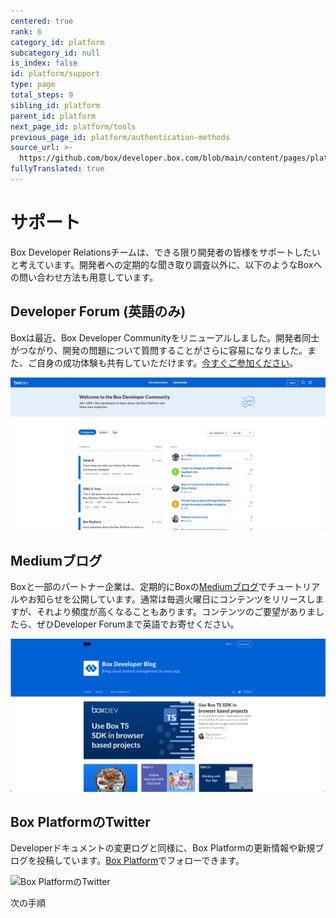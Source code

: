 ```yaml
---
centered: true
rank: 6
category_id: platform
subcategory_id: null
is_index: false
id: platform/support
type: page
total_steps: 9
sibling_id: platform
parent_id: platform
next_page_id: platform/tools
previous_page_id: platform/authentication-methods
source_url: >-
  https://github.com/box/developer.box.com/blob/main/content/pages/platform/support.md
fullyTranslated: true
---
```

# サポート

Box Developer Relationsチームは、できる限り開発者の皆様をサポートしたいと考えています。開発者への定期的な聞き取り調査以外に、以下のようなBoxへの問い合わせ方法も用意しています。

## Developer Forum (英語のみ)

Boxは最近、Box Developer Communityをリニューアルしました。開発者同士がつながり、開発の問題について質問することがさらに容易になりました。また、ご自身の成功体験も共有していただけます。[今すぐご参加ください][forum]。

<ImageFrame center>

![Box Developer Forum (英語のみ)](images/forum.png)

</ImageFrame>

## Mediumブログ

Boxと一部のパートナー企業は、定期的にBoxの[Mediumブログ][medium]でチュートリアルやお知らせを公開しています。通常は毎週火曜日にコンテンツをリリースしますが、それより頻度が高くなることもあります。コンテンツのご要望がありましたら、ぜひDeveloper Forumまで英語でお寄せください。

<ImageFrame center>

![Box開発者向けブログ](images/blog.png)

</ImageFrame>

## Box PlatformのTwitter

Developerドキュメントの変更ログと同様に、Box Platformの更新情報や新規ブログを投稿しています。[Box Platform][twitter]でフォローできます。

<ImageFrame center>

![Box PlatformのTwitter](images/twitter.png)

</ImageFrame>

<Next>

次の手順

</Next>

[samples]: g://cli/scripts

<!-- i18n-enable localize-links -->

[forum]: https://community.box.com/

[medium]: https://medium.com/box-developer-japan-blog

[twitter]: https://twitter.com/BoxPlatform

<!-- i18n-disable localize-links -->
